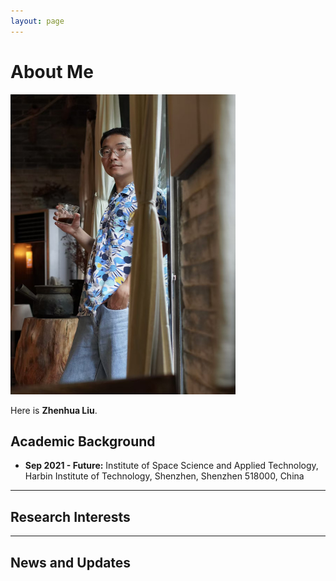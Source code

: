 ```yaml
---
layout: page
---
```


# About Me

<img src="zhenhua.jpg" class="floatpic" width="360" height="480">

Here is **Zhenhua Liu**.

## Academic Background

- **Sep 2021 - Future:** Institute of Space Science and Applied Technology, Harbin Institute of Technology, Shenzhen, Shenzhen 518000, China


---

## Research Interests


---

## News and Updates

